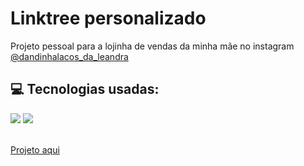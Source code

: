 # Linktree personalizado
Projeto pessoal para a lojinha de vendas da minha mãe no instagram <a href="https://www.instagram.com/dandinhalacos_da_leandra/">@dandinhalacos_da_leandra</a>

<div>
  <h2> 💻 Tecnologias usadas:</h2>
  <img src="https://img.shields.io/badge/HTML5-E34F26?style=for-the-badge&logo=html5&logoColor=white" />
  <img src="https://img.shields.io/badge/CSS3-1572B6?style=for-the-badge&logo=css3&logoColor=white" />
</div>
<br>

<a href="https://dandinhalacos-linktree.netlify.app/">Projeto aqui</a>
